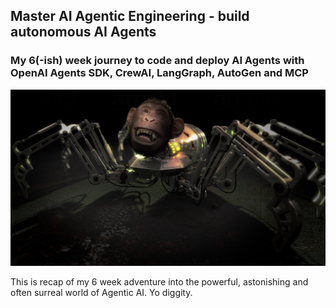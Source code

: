 ## Master AI Agentic Engineering -  build autonomous AI Agents

### My 6(-ish) week journey to code and deploy AI Agents with OpenAI Agents SDK, CrewAI, LangGraph, AutoGen and MCP

![Autonomous Agent](assets/robo-monkey.jpeg)

This is recap of my 6 week adventure into the powerful, astonishing and often surreal world of Agentic AI. Yo diggity.